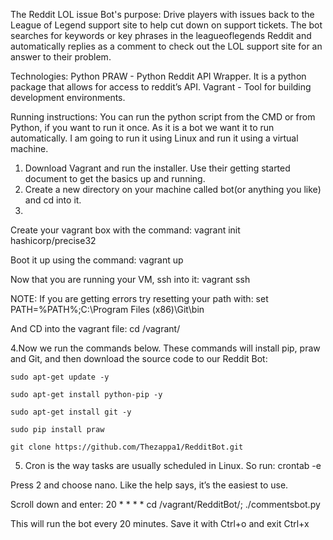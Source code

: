 The Reddit LOL issue Bot's purpose:
Drive players with issues back to the League of Legend support site to help cut down on support tickets. The bot searches for keywords or key phrases in the leagueoflegends Reddit and automatically replies as a comment to check out the LOL support site for an answer to their problem.

Technologies:
Python
PRAW - Python Reddit API Wrapper. It is a python package that allows for access to reddit’s API. 
Vagrant - Tool for building development environments.

Running instructions:
You can run the python script from the CMD or from Python, if you want to run it once.
As it is a bot we want it to run automatically. I am going to run it using Linux and run it using a virtual machine. 
1. Download Vagrant and run the installer. Use their getting started document to get the basics up and running.
2. Create a new directory on your machine called bot(or anything  you like) and cd into it.
3. 
Create your vagrant box with the command:
    vagrant init hashicorp/precise32

Boot it up using the command:
    vagrant up

Now that you are running your VM,  ssh into it:
    vagrant ssh 

NOTE: If you are getting errors try resetting your path with: 
set PATH=%PATH%;C:\Program Files (x86)\Git\bin

And CD into the vagrant file:
    cd /vagrant/

4.Now we run the commands below. These commands will install pip, praw and Git, and then download the source code to our Reddit Bot:

    sudo apt-get update -y

    sudo apt-get install python-pip -y

    sudo apt-get install git -y

    sudo pip install praw

    git clone https://github.com/Thezappa1/RedditBot.git

5. Cron is the way tasks are usually scheduled in Linux.  So run:
    crontab -e

Press 2 and choose nano. Like the help says, it’s the easiest to use. 

Scroll down and enter:
    20 * * * * cd /vagrant/RedditBot/; ./commentsbot.py

This will run the bot every 20 minutes. Save it with Ctrl+o and exit Ctrl+x


